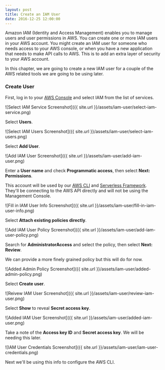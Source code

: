 ```yaml
---
layout: post
title: Create an IAM User
date: 2016-12-25 12:00:00
---
```


Amazon IAM (Identity and Access Management) enables you to manage users and user permissions in AWS. You can create one or more IAM users in your AWS account. You might create an IAM user for someone who needs access to your AWS console, or when you have a new application that needs to make API calls to AWS. This is to add an extra layer of security to your AWS account.

In this chapter, we are going to create a new IAM user for a couple of the AWS related tools we are going to be using later.

### Create User

First, log in to your [AWS Console](https://console.aws.amazon.com) and select IAM from the list of services.

![Select IAM Service Screenshot]({{ site.url }}/assets/iam-user/select-iam-service.png)

Select **Users**.

![Select IAM Users Screenshot]({{ site.url }}/assets/iam-user/select-iam-users.png)

Select **Add User**.

![Add IAM User Screenshot]({{ site.url }}/assets/iam-user/add-iam-user.png)

Enter a **User name** and check **Programmatic access**, then select **Next: Permissions**.

This account will be used by our [AWS CLI](https://aws.amazon.com/cli/) and [Serverless Framework](https://serverless.com). They'll be connecting to the AWS API directly and will not be using the Management Console.

![Fill in IAM User Info Screenshot]({{ site.url }}/assets/iam-user/fill-in-iam-user-info.png)

Select **Attach existing policies directly**.

![Add IAM User Policy Screenshot]({{ site.url }}/assets/iam-user/add-iam-user-policy.png)

Search for **AdministratorAccess** and select the policy, then select **Next: Review**.

We can provide a more finely grained policy but this will do for now.

![Added Admin Policy Screenshot]({{ site.url }}/assets/iam-user/added-admin-policy.png)

Select **Create user**.

![Reivew IAM User Screenshot]({{ site.url }}/assets/iam-user/review-iam-user.png)

Select **Show** to reveal **Secret access key**.

![Added IAM User Screenshot]({{ site.url }}/assets/iam-user/added-iam-user.png)

Take a note of the **Access key ID** and **Secret access key**. We will be needing this later.

![IAM User Credentials Screenshot]({{ site.url }}/assets/iam-user/iam-user-credentials.png)

Next we'll be using this info to configure the AWS CLI.

